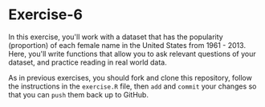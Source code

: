 # Exercise-6
In this exercise, you'll work with a dataset that has the popularity (proportion) of each female name in the United States from 1961 - 2013. Here, you'll write functions that allow you to ask relevant questions of your dataset, and practice reading in real world data.

As in previous exercises, you should fork and clone this repository, follow the instructions in the `exercise.R` file, then `add` and `commit` your changes so that you can `push` them back up to GitHub.

